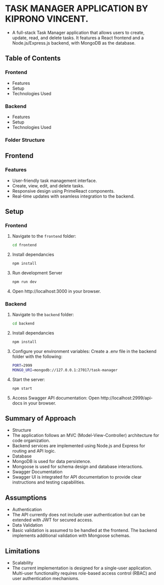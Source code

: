 # TASK MANAGER APPLICATION BY KIPRONO VINCENT.

- A full-stack Task Manager application that allows users to create, update, read, and delete tasks. It features a React frontend and a Node.js/Express.js backend, with MongoDB as the database.

## Table of Contents

### Frontend

- Features
- Setup
- Technologies Used

### Backend

- Features
- Setup
- Technologies Used

### Folder Structure

## Frontend

### Features

- User-friendly task management interface.
- Create, view, edit, and delete tasks.
- Responsive design using PrimeReact components.
- Real-time updates with seamless integration to the backend.

## Setup

### Frontend

1. Navigate to the `frontend` folder:
   ```bash
   cd frontend
   ```
2. Install dependancies
   ```bash
   npm install
   ```
3. Run development Server
   ```bash
   npm run dev
   ```
4. Open http://localhost:3000 in your browser.

### Backend

1. Navigate to the `backend` folder:
   ```bash
   cd backend
   ```
2. Install dependancies
   ```bash
   npm install
   ```
3. Configure your environment variables: Create a .env file in the backend folder with the following:
   ```bash
   PORT=2999
   MONGO_URI=mongodb://127.0.0.1:27017/task-manager
   ```
4. Start the server:
   ```bash
   npm start
   ```
5. Access Swagger API documentation: Open http://localhost:2999/api-docs in your browser.

## Summary of Approach

- Structure
- The application follows an MVC (Model-View-Controller) architecture for code organization.
- Backend services are implemented using Node.js and Express for routing and API logic.
- Database
- MongoDB is used for data persistence.
- Mongoose is used for schema design and database interactions.
- Swagger Documentation
- Swagger UI is integrated for API documentation to provide clear instructions and testing capabilities.

## Assumptions

- Authentication
- The API currently does not include user authentication but can be extended with JWT for secured access.
- Data Validation
- Basic validation is assumed to be handled at the frontend. The backend implements additional validation with Mongoose schemas.

## Limitations

- Scalability
- The current implementation is designed for a single-user application. Multi-user functionality requires role-based access control (RBAC) and user authentication mechanisms.
